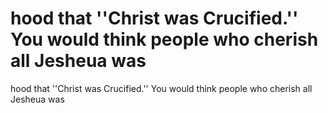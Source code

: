 # hood that ''Christ was Crucified.'' You would think people who cherish all Jesheua was

hood that ''Christ was Crucified.'' You would think people who cherish all Jesheua was